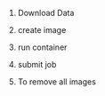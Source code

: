 1) Download Data
<!-- wget https://www.kaggle.com/datasets/abcsds/pokemon -->

2) create image
<!--  docker build -t omg . -->

3) run container
<!-- docker run -it --name spark-cluster -p 4040:4040 -p 8080:8080 -v /Users/kbandaru/Documents/airflow-materials/pokeman/mnt/:/mnt/ omg /bin/bash -->

4) submit job 
<!-- cd /mnt/scripts
spark-submit pokeman.py  >> pokeman.log 2>&1 -->

5) To remove all images
<!-- docker rmi -f $(docker images -a -q) -->